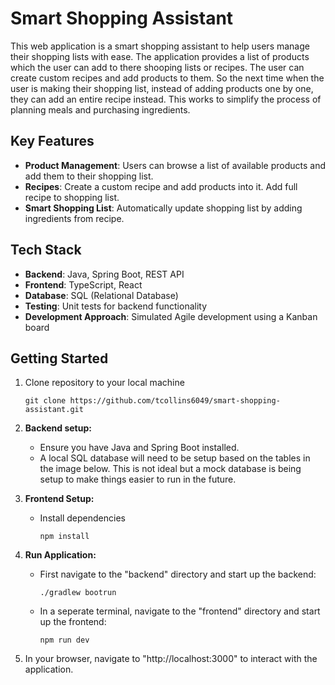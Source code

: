 # Smart Shopping Assistant

This web application is a smart shopping assistant to help users manage their shopping lists with ease. The application provides a list of products which the user can add to there shooping lists or recipes.
The user can create custom recipes and add products to them. So the next time when the user is making their shopping list, instead of adding products one by one, they can add an entire recipe instead.
This works to simplify the process of planning meals and purchasing ingredients.

## Key Features
* **Product Management**: Users can browse a list of available products and add them to their shopping list.
* **Recipes**: Create a custom recipe and add products into it. Add full recipe to shopping list.
* **Smart Shopping List**: Automatically update shopping list by adding ingredients from recipe.

## Tech Stack
* **Backend**: Java, Spring Boot, REST API
* **Frontend**: TypeScript, React
* **Database**: SQL (Relational Database)
* **Testing**: Unit tests for backend functionality
* **Development Approach**: Simulated Agile development using a Kanban board

## Getting Started
1. Clone repository to your local machine
   ```
   git clone https://github.com/tcollins6049/smart-shopping-assistant.git
   ```

2. **Backend setup:**
   * Ensure you have Java and Spring Boot installed.
   * A local SQL database will need to be setup based on the tables in the image below. This is not ideal but a mock database is being setup to make things easier to run in the future.

3. **Frontend Setup:**
   * Install dependencies
     ```
     npm install
     ```

4. **Run Application:**
   * First navigate to the "backend" directory and start up the backend:
     ```
     ./gradlew bootrun
     ```

   * In a seperate terminal, navigate to the "frontend" directory and start up the frontend:
     ```
     npm run dev
     ```

5. In your browser, navigate to "http://localhost:3000" to interact with the application.





     

